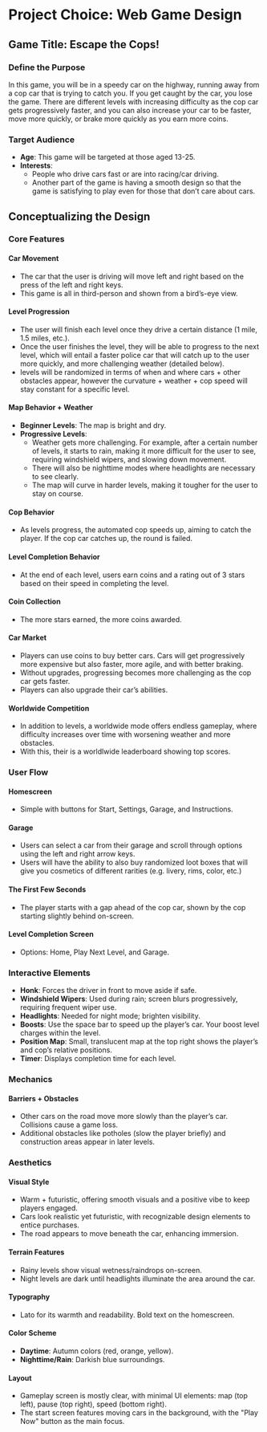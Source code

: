 # Project Choice: Web Game Design

## Game Title: Escape the Cops!

### Define the Purpose

In this game, you will be in a speedy car on the highway, running away from a cop car that is trying to catch you. If you get caught by the car, you lose the game. There are different levels with increasing difficulty as the cop car gets progressively faster, and you can also increase your car to be faster, move more quickly, or brake more quickly as you earn more coins.

### Target Audience

- **Age**: This game will be targeted at those aged 13-25.
- **Interests**:
  - People who drive cars fast or are into racing/car driving.
  - Another part of the game is having a smooth design so that the game is satisfying to play even for those that don’t care about cars.

## Conceptualizing the Design

### Core Features

#### Car Movement

- The car that the user is driving will move left and right based on the press of the left and right keys.
- This game is all in third-person and shown from a bird’s-eye view.

#### Level Progression

- The user will finish each level once they drive a certain distance (1 mile, 1.5 miles, etc.).
- Once the user finishes the level, they will be able to progress to the next level, which will entail a faster police car that will catch up to the user more quickly, and more challenging weather (detailed below).
- levels will be randomized in terms of when and where cars + other obstacles appear, however the curvature + weather + cop speed will stay constant for a specific level.

#### Map Behavior + Weather

- **Beginner Levels**: The map is bright and dry.
- **Progressive Levels**:
  - Weather gets more challenging. For example, after a certain number of levels, it starts to rain, making it more difficult for the user to see, requiring windshield wipers, and slowing down movement.
  - There will also be nighttime modes where headlights are necessary to see clearly.
  - The map will curve in harder levels, making it tougher for the user to stay on course.

#### Cop Behavior

- As levels progress, the automated cop speeds up, aiming to catch the player. If the cop car catches up, the round is failed.

#### Level Completion Behavior

- At the end of each level, users earn coins and a rating out of 3 stars based on their speed in completing the level.

#### Coin Collection

- The more stars earned, the more coins awarded.

#### Car Market

- Players can use coins to buy better cars. Cars will get progressively more expensive but also faster, more agile, and with better braking.
- Without upgrades, progressing becomes more challenging as the cop car gets faster.
- Players can also upgrade their car’s abilities.

#### Worldwide Competition

- In addition to levels, a worldwide mode offers endless gameplay, where difficulty increases over time with worsening weather and more obstacles.
- With this, their is a worldlwide leaderboard showing top scores.

### User Flow

#### Homescreen

- Simple with buttons for Start, Settings, Garage, and Instructions.

#### Garage

- Users can select a car from their garage and scroll through options using the left and right arrow keys.
- Users will have the ability to also buy randomized loot boxes that will give you cosmetics of different rarities (e.g. livery, rims, color, etc.)

#### The First Few Seconds

- The player starts with a gap ahead of the cop car, shown by the cop starting slightly behind on-screen.

#### Level Completion Screen

- Options: Home, Play Next Level, and Garage.

### Interactive Elements

- **Honk**: Forces the driver in front to move aside if safe.
- **Windshield Wipers**: Used during rain; screen blurs progressively, requiring frequent wiper use.
- **Headlights**: Needed for night mode; brighten visibility.
- **Boosts**: Use the space bar to speed up the player’s car. Your boost level charges within the level.
- **Position Map**: Small, translucent map at the top right shows the player’s and cop’s relative positions.
- **Timer**: Displays completion time for each level.

### Mechanics

#### Barriers + Obstacles

- Other cars on the road move more slowly than the player’s car. Collisions cause a game loss.
- Additional obstacles like potholes (slow the player briefly) and construction areas appear in later levels.

### Aesthetics

#### Visual Style

- Warm + futuristic, offering smooth visuals and a positive vibe to keep players engaged.
- Cars look realistic yet futuristic, with recognizable design elements to entice purchases.
- The road appears to move beneath the car, enhancing immersion.

#### Terrain Features

- Rainy levels show visual wetness/raindrops on-screen.
- Night levels are dark until headlights illuminate the area around the car.

#### Typography

- Lato for its warmth and readability. Bold text on the homescreen.

#### Color Scheme

- **Daytime**: Autumn colors (red, orange, yellow).
- **Nighttime/Rain**: Darkish blue surroundings.

#### Layout

- Gameplay screen is mostly clear, with minimal UI elements: map (top left), pause (top right), speed (bottom right).
- The start screen features moving cars in the background, with the "Play Now" button as the main focus.


